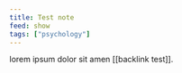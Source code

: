 ```yaml
---
title: Test note
feed: show
tags: ["psychology"]
---
```


lorem ipsum dolor sit amen [[backlink test]]. 